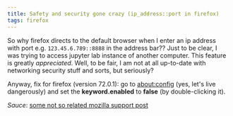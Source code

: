 ```yaml
---
title: Safety and security gone crazy (ip_address::port in firefox)
tags: firefox
---
```


So why firefox directs to the default browser when I enter an ip address with port e.g. `123.45.6.789::8888` in the address bar??
Just to be clear, I was trying to access jupyter lab instance of another computer.
This feature is greatly *appreciated*.
Well, to be fair, I am not at all up-to-date with networking security stuff and sorts,
but seriously?

Anyway, fix for firefox (version 72.0.1): go to [about:config](about:config) (yes, let's live dangerously) 
and set the **keyword.enabled** to **false** (by double-clicking it).

*Sauce*: [some not so related mozilla support post](https://support.mozilla.org/en-US/questions/1213978)
